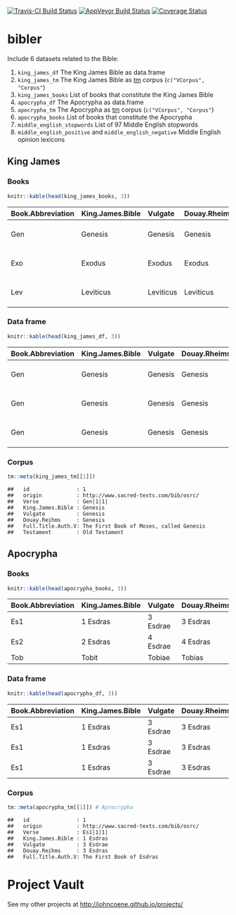 
[![Travis-CI Build Status](https://travis-ci.org/JohnCoene/bibler.svg?branch=master)](https://travis-ci.org/JohnCoene/bibler)
[![AppVeyor Build Status](https://ci.appveyor.com/api/projects/status/github/JohnCoene/bibler?branch=master&svg=true)](https://ci.appveyor.com/project/JohnCoene/bibler)
[![Coverage Status](https://img.shields.io/coveralls/JohnCoene/bibler.svg)](https://coveralls.io/r/JohnCoene/bibler?branch=master)

bibler
======

Include 6 datasets related to the Bible:

1. `king_james_df` The King James Bible as data.frame
2. `king_james_tm` The King James Bible as [tm](https://cran.r-project.org/package=tm) corpus (`c("VCorpus", "Corpus"`)
3. `king_james_books` List of books that constitute the King James Bible
4. `apocrypha_df` The Apocrypha as data.frame
5. `apocrypha_tm` The Apocrypha as [tm](https://cran.r-project.org/package=tm) corpus (`c("VCorpus", "Corpus"`)
6. `apocrypha_books` List of books that constitute the Apocrypha
7. `middle_english_stopwords` List of 97 Middle English stopwords
8. `middle_english_positive` and `middle_english_negative` Middle English opinion lexicons

King James
----------

### Books

``` r
knitr::kable(head(king_james_books, 3)) 
```

| Book.Abbreviation | King.James.Bible | Vulgate   | Douay.Rheims | Full.Title.Auth.V                         | Testament     |
|:------------------|:-----------------|:----------|:-------------|:------------------------------------------|:--------------|
| Gen               | Genesis          | Genesis   | Genesis      | The First Book of Moses, called Genesis   | Old Testament |
| Exo               | Exodus           | Exodus    | Exodus       | The Second Book of Moses, called Exodus   | Old Testament |
| Lev               | Leviticus        | Leviticus | Leviticus    | The Third Book of Moses, called Leviticus | Old Testament |

### Data frame

``` r
knitr::kable(head(king_james_df, 3)) 
```

| Book.Abbreviation | King.James.Bible | Vulgate | Douay.Rheims | Full.Title.Auth.V                       | Testament     | Verse    | Text                                                                                                                                            |
|:------------------|:-----------------|:--------|:-------------|:----------------------------------------|:--------------|:---------|:------------------------------------------------------------------------------------------------------------------------------------------------|
| Gen               | Genesis          | Genesis | Genesis      | The First Book of Moses, called Genesis | Old Testament | Gen|1|1| | In the beginning God created the heaven and the earth.~                                                                                         |
| Gen               | Genesis          | Genesis | Genesis      | The First Book of Moses, called Genesis | Old Testament | Gen|1|2| | And the earth was without form, and void; and darkness was upon the face of the deep. And the Spirit of God moved upon the face of the waters.~ |
| Gen               | Genesis          | Genesis | Genesis      | The First Book of Moses, called Genesis | Old Testament | Gen|1|3| | And God said, Let there be light: and there was light.~                                                                                         |

### Corpus

``` r
tm::meta(king_james_tm[[1]])
```

    ##   id               : 1
    ##   origin           : http://www.sacred-texts.com/bib/osrc/
    ##   Verse            : Gen|1|1|
    ##   King.James.Bible : Genesis
    ##   Vulgate          : Genesis
    ##   Douay.Reihms     : Genesis
    ##   Full.Title.Auth.V: The First Book of Moses, called Genesis
    ##   Testament        : Old Testament

Apocrypha
---------

### Books

``` r
knitr::kable(head(apocrypha_books, 3))
```

| Book.Abbreviation | King.James.Bible | Vulgate  | Douay.Rheims | Full.Title.Auth.V         |
|:------------------|:-----------------|:---------|:-------------|:--------------------------|
| Es1               | 1 Esdras         | 3 Esdrae | 3 Esdras     | The First Book of Esdras  |
| Es2               | 2 Esdras         | 4 Esdrae | 4 Esdras     | The Second Book of Esdras |
| Tob               | Tobit            | Tobiae   | Tobias       | Tobit                     |

### Data frame

``` r
knitr::kable(head(apocrypha_df, 3))
```

| Book.Abbreviation | King.James.Bible | Vulgate  | Douay.Rheims | Full.Title.Auth.V        | Verse    | Text                                                                                                                                                                                                              |
|:------------------|:-----------------|:---------|:-------------|:-------------------------|:---------|:------------------------------------------------------------------------------------------------------------------------------------------------------------------------------------------------------------------|
| Es1               | 1 Esdras         | 3 Esdrae | 3 Esdras     | The First Book of Esdras | Es1|1|1| | Es1|1|1|And Josias held the feast of the passover in Jerusalem unto his Lord, and offered the passover the fourteenth day of the first month;                                                                     |
| Es1               | 1 Esdras         | 3 Esdrae | 3 Esdras     | The First Book of Esdras | Es1|1|2| | Es1|1|2|Having set the priests according to their daily courses, being arrayed in long garments, in the temple of the Lord.                                                                                       |
| Es1               | 1 Esdras         | 3 Esdrae | 3 Esdras     | The First Book of Esdras | Es1|1|3| | Es1|1|3|And he spake unto the Levites, the holy ministers of Israel, that they should hallow themselves unto the Lord, to set the holy ark of the Lord in the house that king Solomon the son of David had built: |

### Corpus

``` r
tm::meta(apocrypha_tm[[1]]) # Aprocrypha
```

    ##   id               : 1
    ##   origin           : http://www.sacred-texts.com/bib/osrc/
    ##   Verse            : Es1|1|1|
    ##   King.James.Bible : 1 Esdras
    ##   Vulgate          : 3 Esdrae
    ##   Douay.Reihms     : 3 Esdras
    ##   Full.Title.Auth.V: The First Book of Esdras

Project Vault
=============

See my other projects at <http://johncoene.github.io/projects/>
